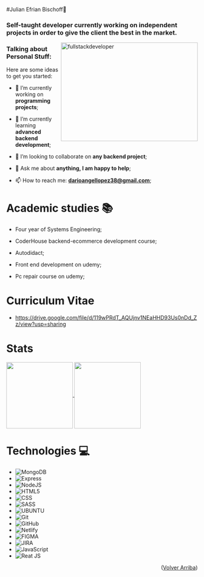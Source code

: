 #Julian Efrian Bischoff🚀

### Self-taught developer currently working on independent projects in order to give the client the best in the market. 

<p align="rigth">
    <img
    src="https://giphy.com/embed/iLGZCQ7vcfdYEdGgZO" 
 href="https://giphy.com/gifs/computer-rainbows-old-iLGZCQ7vcfdYEdGgZO"
    alt="fullstackdeveloper"
    width="360px"
    height="260px"
    align="right"
      
  

</p>


<h3 align="left">Talking about Personal Stuff:</h3>

Here are some ideas to get you started:

- 🔭 I’m currently working on **programming projects**;
  
- 🌱 I’m currently learning **advanced backend development**;
  
- 👯 I’m looking to collaborate on **any backend project**;
  
- 💬 Ask me about **anything, I am happy to help**;

- 📫 How to reach me: **darioangellopez38@gmail.com**;

# Academic studies :books:

* Four year of Systems Engineering;
  
* CoderHouse backend-ecommerce development course;
  
* Autodidact;
  
* Front end development on udemy;
  
* Pc repair course on udemy;

# Curriculum Vitae

* https://drive.google.com/file/d/119wPRdT_AQUjnv1NEaHHD93Us0nDd_Zz/view?usp=sharing

# Stats 
<a href="https://github.com/DarioLopez18/convoychat" align="center">
  <img height=175em align="center" src="https://github-readme-stats.vercel.app/api/top-langs?username=DarioLopez18&layout=compact&langs_count=8&card_width=320&theme=tokyonight" />
</a>

<a href="https://github.com/DarioLopez18/github-readme-stats">
  <img height=175em align="center" src="https://github-readme-stats.vercel.app/api?username=DarioLopez18&show_icons=true&theme=tokyonight" />
</a>

# Technologies :computer:

* ![MongoDB](https://img.shields.io/badge/MongoDB-4EA94B?style=for-the-badge&logo=mongodb&logoColor=white)
* ![Express](https://img.shields.io/badge/Express.js-404D59?style=for-the-badge)
* ![NodeJS](https://img.shields.io/badge/Node.js-43853D?style=for-the-badge&logo=node.js&logoColor=white)
* ![HTML5](https://img.shields.io/badge/HTML5-E34F26?style=for-the-badge&logo=html5&logoColor=white)
* ![CSS](https://img.shields.io/badge/CSS3-1572B6?style=for-the-badge&logo=css3&logoColor=white)
* ![SASS](https://img.shields.io/badge/Sass-CC6699?style=for-the-badge&logo=sass&logoColor=white)
* ![UBUNTU](https://img.shields.io/badge/Ubuntu-E95420?style=for-the-badge&logo=ubuntu&logoColor=white)
* ![Git](https://img.shields.io/badge/git-%23F05033.svg?style=for-the-badge&logo=git&logoColor=white)
* ![GitHub](https://img.shields.io/badge/github-%23121011.svg?style=for-the-badge&logo=github&logoColor=white)
* ![Netlify](https://img.shields.io/badge/Netlify-00C7B7?style=for-the-badge&logo=netlify&logoColor=white)
* ![FIGMA](https://img.shields.io/badge/Figma-F24E1E?style=for-the-badge&logo=figma&logoColor=white)
* ![JIRA](https://img.shields.io/badge/Jira-0052CC?style=for-the-badge&logo=Jira&logoColor=white)
* ![JavaScript](https://img.shields.io/badge/JavaScript-F7DF1E?style=for-the-badge&logo=javascript&logoColor=black)
* ![Reat JS](https://img.shields.io/badge/React-20232A?style=for-the-badge&logo=react&logoColor=61DAFB)

<p align="right">(<a href="#top">Volver Arriba</a>)</p>
